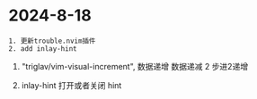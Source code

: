 # 2024-8-18
    1. 更新trouble.nvim插件
    2. add inlay-hint 


1. "triglav/vim-visual-increment",
    <C-A> 数据递增
    <C-X> 数据递减
    2<C-A> 步进2递增

2. inlay-hint 
    <leader i> 打开或者关闭 hint









